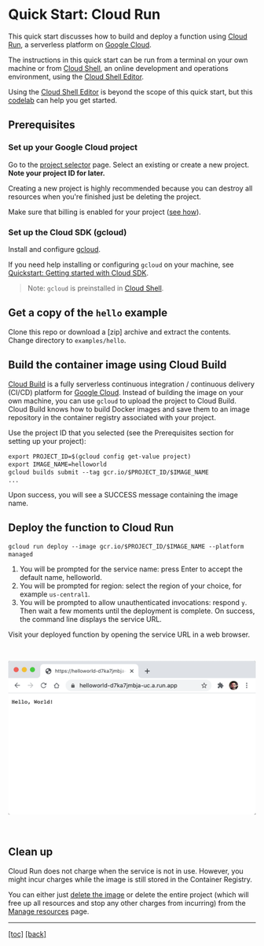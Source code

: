 # Quick Start: Cloud Run

This quick start discusses how to build and deploy a function using
[Cloud Run], a serverless platform on [Google Cloud].

The instructions in this quick start can be run from a terminal on your own
machine or from [Cloud Shell], an online development and operations environment,
using the [Cloud Shell Editor].

Using the [Cloud Shell Editor] is beyond the scope of this quick start, but
this [codelab] can help you get started.

## Prerequisites

### Set up your Google Cloud project

Go to the [project selector] page. Select an existing or create a new
project. **Note your project ID for later.**

Creating a new project is highly recommended because you can destroy all
resources when you're finished just be deleting the project.

Make sure that billing is enabled for your project ([see how]).

### Set up the Cloud SDK (gcloud)

Install and configure [gcloud].

If you need help installing or configuring `gcloud` on your machine, see
[Quickstart: Getting started with Cloud SDK][quickstart].

> Note: `gcloud` is preinstalled in [Cloud Shell].

## Get a copy of the `hello` example

Clone this repo or download a [zip] archive and extract the contents. Change
directory to `examples/hello`.

## Build the container image using Cloud Build

[Cloud Build] is a fully serverless continuous integration / continuous delivery
(CI/CD) platform for [Google Cloud]. Instead of building the image on your own
machine, you can use `gcloud` to upload the project to Cloud Build. Cloud Build
knows how to build Docker images and save them to an image repository in the
container registry associated with your project.

Use the project ID that you selected (see the Prerequisites section for setting
up your project):

```shell
export PROJECT_ID=$(gcloud config get-value project)
export IMAGE_NAME=helloworld
gcloud builds submit --tag gcr.io/$PROJECT_ID/$IMAGE_NAME
...
```

Upon success, you will see a SUCCESS message containing the image name.

## Deploy the function to Cloud Run

```shell
gcloud run deploy --image gcr.io/$PROJECT_ID/$IMAGE_NAME --platform managed
```

1. You will be prompted for the service name: press Enter to accept the default
   name, helloworld.
1. You will be prompted for region: select the region of your choice, for
   example `us-central1`.
1. You will be prompted to allow unauthenticated invocations: respond `y`. Then
   wait a few moments until the deployment is complete. On success, the command
   line displays the service URL.

Visit your deployed function by opening the service URL in a web browser.

<br>

![img.png](assets/helloworld-browser.png)

<br>

## Clean up

Cloud Run does not charge when the service is not in use. However, you might
incur charges while the image is still stored in the Container Registry.

You can either just [delete the image] or delete the entire project (which will
free up all resources and stop any other charges from incurring) from
the [Manage resources] page.

---
[[toc]](../README.md) [[back]](02-quick-start-docker.md)

[Cloud Build]: https://cloud.google.com/cloud-build

[Cloud Run]: https://cloud.google.com/run

[Cloud Shell]: https://cloud.google.com/shell

[Cloud Shell Editor]: https://shell.cloud.google.com/?show=ide&environment_deployment=ide

[codelab]: https://codelabs.developers.google.com/codelabs/cloud-shell

[delete the image]: https://cloud.google.com/container-registry/docs/managing#deleting_images

[gcloud]: https://cloud.google.com/sdk/docs/install

[Google Cloud]: https://cloud.google.com/gcp

[incur charges]: https://cloud.google.com/container-registry/pricing

[Manage resources]: https://console.cloud.google.com/iam-admin/projects

[project selector]: https://console.cloud.google.com/projectselector2/home/dashboard

[quickstart]: https://cloud.google.com/sdk/docs/quickstart

[see how]: https://cloud.google.com/billing/docs/how-to/modify-project